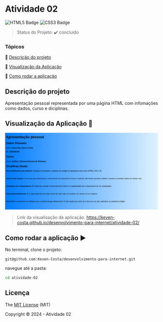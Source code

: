 # Atividade 02
![HTML5 Badge](https://img.shields.io/badge/HTML5-E34F26?style=for-the-badge&logo=html5&logoColor=white) ![CSS3 Badge](https://img.shields.io/badge/CSS3-1572B6?style=for-the-badge&logo=css3&logoColor=white)



> Status do Projeto: :heavy_check_mark: concluido

### Tópicos 

:small_blue_diamond: [Descrição do projeto](#descrição-do-projeto)



:small_blue_diamond: [Visualização da Aplicação](#visualização-da-aplicação-dash)



:small_blue_diamond: [Como rodar a aplicação](#como-rodar-a-aplicação-arrow_forward)


## Descrição do projeto 

<p align="justify">
Apresentação pessoal representada por uma página HTML com infomações como dados, curso e diciplinas.
</p>
 

## Visualização da Aplicação :dash:
![Texto alternativo](./img/atividade-2.png)
> Link da visualisação da aplicação. https://keven-costa.github.io/desenvolvimento-para-internet/atividade-02/





## Como rodar a aplicação :arrow_forward:

No terminal, clone o projeto: 

```
git@github.com:Keven-Costa/desenvolvimento-para-internet.git
```
navegue até a pasta:
```bash
cd atividade-02
```



## Licença 

The [MIT License]() (MIT)

Copyright :copyright: 2024 - Atividade 02